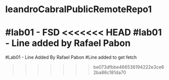 # leandroCabralPublicRemoteRepo1
#lab01 - FSD
<<<<<<< HEAD
#lab01 - Line added by Rafael Pabon
=======
#Lab01 - Line Added By Rafael Pabon
#Line added to get fetch
>>>>>>> be073dfbbe466536194222e3ce62ba86c181da70

